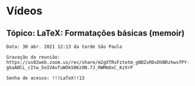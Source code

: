 

# Vídeos


## Tópico: LaTeX: Formatações básicas (memoir)
```
Data: 30 abr. 2021 12:13 da tarde São Paulo

Gravação da reunião:
https://us02web.zoom.us/rec/share/m2gXTRsFztetm_gNDZxRDvDVBRzhwsfPY-gkaANlL_cItw_5oIVAvfuWOk50KzON.7J_RWMmOxC_KzXrP

Senha de acesso: !!!LaTeX!!13
```
